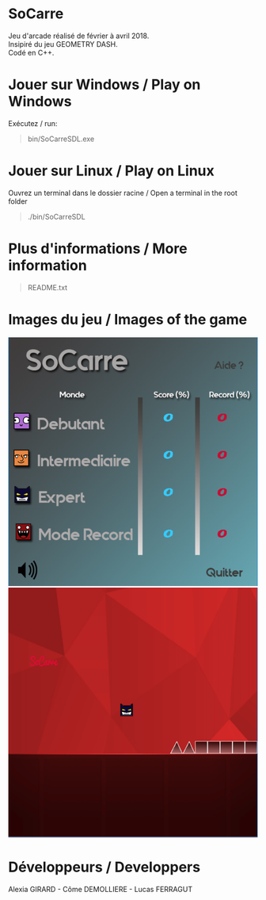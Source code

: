 # SoCarre

Jeu d'arcade réalisé de février à avril 2018.
<br/>Insipiré du jeu GEOMETRY DASH.
<br/>Codé en C++.

# Jouer sur Windows / Play on Windows
Exécutez / run:
> bin/SoCarreSDL.exe

# Jouer sur Linux / Play on Linux
Ouvrez un terminal dans le dossier racine / Open a terminal in the root folder
> ./bin/SoCarreSDL

# Plus d'informations / More information
> README.txt

# Images du jeu / Images of the game
![alt text](https://github.com/ComeDemolliere/SoCarre/blob/master/data/presentation_menu.PNG)
![alt text](https://github.com/ComeDemolliere/SoCarre/blob/master/data/presentation_jeu.png)

# Développeurs / Developpers
Alexia GIRARD - 
Côme DEMOLLIERE - 
Lucas FERRAGUT
